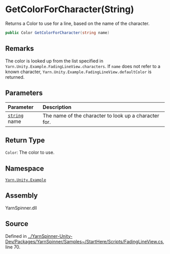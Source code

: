 # GetColorForCharacter\(String\)

Returns a Color to use for a line, based on the name of the character.

```csharp
public Color GetColorForCharacter(string name)
```

## Remarks

The color is looked up from the list specified in `Yarn.Unity.Example.FadingLineView.characters`. If `name` does not refer to a known character, `Yarn.Unity.Example.FadingLineView.defaultColor` is returned.

## Parameters

| Parameter | Description |
| :--- | :--- |
| [`string`](https://docs.microsoft.com/dotnet/api/System.String) name | The name of the character to look up a character for. |

## Return Type

`Color`: The color to use.

## Namespace

[`Yarn.Unity.Example`](../)

## Assembly

YarnSpinner.dll

## Source

Defined in [../YarnSpinner-Unity-Dev/Packages/YarnSpinner/Samples~/StartHere/Scripts/FadingLineView.cs](https://github.com/YarnSpinnerTool/YarnSpinner-Unity//blob/develop/Samples~/StartHere/Scripts/FadingLineView.cs#L70), line 70.

